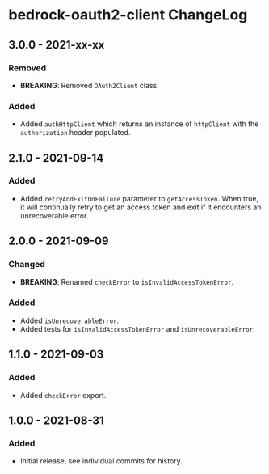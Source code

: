 # bedrock-oauth2-client ChangeLog

## 3.0.0 - 2021-xx-xx

### Removed
- **BREAKING**: Removed `OAuth2Client` class.

### Added
- Added `authHttpClient` which returns an instance of `httpClient` with the  
  `authorization` header populated.

## 2.1.0 - 2021-09-14

### Added
- Added `retryAndExitOnFailure` parameter to `getAccessToken`. When true, it
  will continually retry to get an access token and exit if it encounters an
  unrecoverable error.

## 2.0.0 - 2021-09-09

### Changed
- **BREAKING**: Renamed `checkError` to `isInvalidAccessTokenError`.

### Added
- Added `isUnrecoverableError`.
- Added tests for `isInvalidAccessTokenError` and `isUnrecoverableError`.

## 1.1.0 - 2021-09-03

### Added
- Added `checkError` export.

## 1.0.0 - 2021-08-31

### Added
- Initial release, see individual commits for history.
